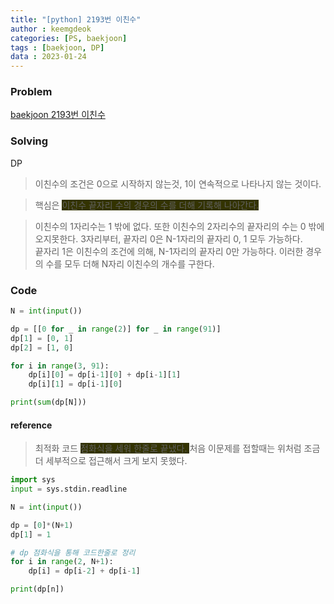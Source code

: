 ```yaml
---
title: "[python] 2193번 이친수"
author : keemgdeok
categories: [PS, baekjoon]
tags : [baekjoon, DP]
data : 2023-01-24
---
```



### Problem
[baekjoon 2193번 이친수](https://www.acmicpc.net/problem/2193)

  

### Solving
DP
> 이친수의 조건은 0으로 시작하지 않는것, 1이 연속적으로 나타나지 않는 것이다.

> 핵심은 <span style="background-color:#333300"> 이친수 끝자리 수의 경우의 수를 더해 기록해 나아간다. </span>

> 이친수의 1자리수는 1 밖에 없다. 또한 이친수의 2자리수의 끝자리의 수는 0 밖에 오지못한다.
> 3자리부터, 끝자리 0은 N-1자리의 끝자리 0, 1 모두 가능하다.  
> 끝자리 1은 이친수의 조건에 의해, N-1자리의 끝자리 0만 가능하다.
> 이러한 경우의 수를 모두 더해 N자리 이친수의 개수를 구한다.


### Code
```py
N = int(input())

dp = [[0 for _ in range(2)] for _ in range(91)]
dp[1] = [0, 1]
dp[2] = [1, 0]

for i in range(3, 91):
    dp[i][0] = dp[i-1][0] + dp[i-1][1]
    dp[i][1] = dp[i-1][0]

print(sum(dp[N]))
```

#### reference
> 최적화 코드 
> <span style="background-color:#333300"> 점화식을 세워 한줄로 끝냈다. </span>
> 처음 이문제를 접할때는 위처럼 조금 더 세부적으로 접근해서 크게 보지 못했다.
```py
import sys
input = sys.stdin.readline

N = int(input())

dp = [0]*(N+1)
dp[1] = 1

# dp 점화식을 통해 코드한줄로 정리
for i in range(2, N+1):
    dp[i] = dp[i-2] + dp[i-1]

print(dp[n])
```

